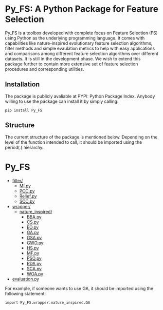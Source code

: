# Py_FS: A Python Package for Feature Selection

Py_FS is a toolbox developed with complete focus on Feature Selection (FS) using Python as the underlying programming language. It comes with capabilities like nature-inspired evolutionary feature selection algorithms, filter methods and simple evaulation metrics to help with easy applications and comparisons among different feature selection algorithms over different datasets. It is still in the development phase. We wish to extend this package further to contain more extensive set of feature selection procedures and corresponding utilities.

## Installation

The package is publicly avaliable at PYPI: Python Package Index.
Anybody willing to use the package can install it by simply calling:
    
    pip install Py_FS

## Structure

The current structure of the package is mentioned below. Depending on the level of the function intended to call, it should be imported using the period(.) hierarchy.

# Py_FS

* [filter/](./Py_FS/filter)
  * [MI.py](./Py_FS/filter/MI.py)
  * [PCC.py](./Py_FS/filter/PCC.py)
  * [Relief.py](./Py_FS/filter/Relief.py)
  * [SCC.py](./Py_FS/filter/SCC.py)
* [wrapper/](./Py_FS/wrapper)
  * [nature_inspired/](./Py_FS/wrapper/nature_inspired)
    * [BBA.py](./Py_FS/wrapper/nature_inspired/BBA.py)
    * [CS.py](./Py_FS/wrapper/nature_inspired/CS.py)
    * [EO.py](./Py_FS/wrapper/nature_inspired/EO.py)
    * [GA.py](./Py_FS/wrapper/nature_inspired/GA.py)
    * [GSA.py](./Py_FS/wrapper/nature_inspired/GSA.py)
    * [GWO.py](./Py_FS/wrapper/nature_inspired/GWO.py)
    * [HS.py](./Py_FS/wrapper/nature_inspired/HS.py)
    * [MF.py](./Py_FS/wrapper/nature_inspired/MF.py)
    * [PSO.py](./Py_FS/wrapper/nature_inspired/PSO.py)
    * [RDA.py](./Py_FS/wrapper/nature_inspired/RDA.py)
    * [SCA.py](./Py_FS/wrapper/nature_inspired/SCA.py)
    * [WOA.py](./Py_FS/wrapper/nature_inspired/WOA.py)
* [evaluation.py](./Py_FS/evaluation.py)


For example, if someone wants to use GA, it should be imported using the following statement:

    import Py_FS.wrapper.nature_inspired.GA


